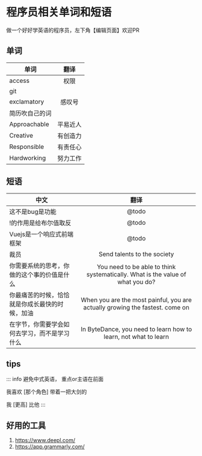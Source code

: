 # 程序员相关单词和短语

做一个好好学英语的程序员，左下角【编辑页面】欢迎PR

## 单词

| 单词       | 翻译  | 
| ---------------- | :---: |
| access           | 权限  |
| <word>git</word> |   |
| <word>exclamatory</word> | 感叹号  |
| 简历吹自己的词 |   |
| <word>Approachable</word> | 平易近人  |
| <word>Creative </word> | 有创造力  |
| <word>Responsible</word> | 有责任心  |
| <word>Hardworking</word> | 努力工作  |


## 短语

| 中文        |      翻译      | 
| ------------- | :-----------: | 
| 这不是bug是功能     | @todo | 
| !的作用是给布尔值取反     |   @todo    |   
| Vuejs是一个响应式前端框架     |   @todo    |   
| 裁员     |   Send talents to the society    |   
| 你需要系统的思考，你做的这个事的价值是什么     |   You need to be able to think systematically. What is the value of what you do?    |  
| 你最痛苦的时候，恰恰就是你成长最快的时候，加油| When you are the most painful, you are actually growing the fastest. come on|
| 在字节，你需要学会如何去学习，而不是学习什么| In ByteDance, you need to learn how to learn, not what to learn|

## tips

::: info 避免中式英语， 重点or主语在前面

我喜欢 [那个角色] 带着一把大剑的

我 [更高] 比他
:::


## 好用的工具
1. https://www.deepl.com/
2. https://app.grammarly.com/
